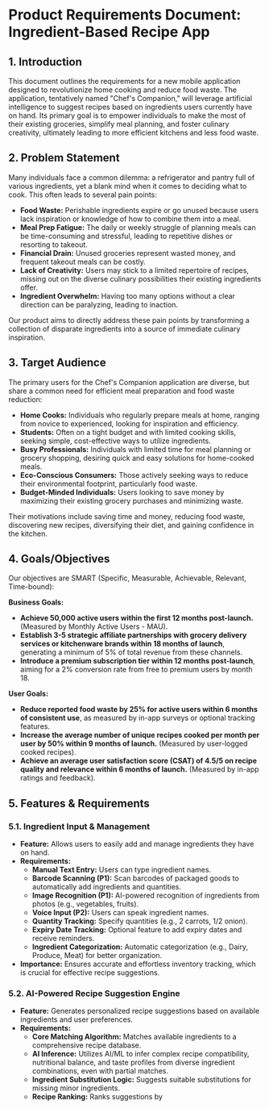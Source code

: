 # Product Requirements Document: Ingredient-Based Recipe App

## 1. Introduction
This document outlines the requirements for a new mobile application designed to revolutionize home cooking and reduce food waste. The application, tentatively named "Chef's Companion," will leverage artificial intelligence to suggest recipes based on ingredients users currently have on hand. Its primary goal is to empower individuals to make the most of their existing groceries, simplify meal planning, and foster culinary creativity, ultimately leading to more efficient kitchens and less food waste.

## 2. Problem Statement
Many individuals face a common dilemma: a refrigerator and pantry full of various ingredients, yet a blank mind when it comes to deciding what to cook. This often leads to several pain points:

*   **Food Waste:** Perishable ingredients expire or go unused because users lack inspiration or knowledge of how to combine them into a meal.
*   **Meal Prep Fatigue:** The daily or weekly struggle of planning meals can be time-consuming and stressful, leading to repetitive dishes or resorting to takeout.
*   **Financial Drain:** Unused groceries represent wasted money, and frequent takeout meals can be costly.
*   **Lack of Creativity:** Users may stick to a limited repertoire of recipes, missing out on the diverse culinary possibilities their existing ingredients offer.
*   **Ingredient Overwhelm:** Having too many options without a clear direction can be paralyzing, leading to inaction.

Our product aims to directly address these pain points by transforming a collection of disparate ingredients into a source of immediate culinary inspiration.

## 3. Target Audience
The primary users for the Chef's Companion application are diverse, but share a common need for efficient meal preparation and food waste reduction:

*   **Home Cooks:** Individuals who regularly prepare meals at home, ranging from novice to experienced, looking for inspiration and efficiency.
*   **Students:** Often on a tight budget and with limited cooking skills, seeking simple, cost-effective ways to utilize ingredients.
*   **Busy Professionals:** Individuals with limited time for meal planning or grocery shopping, desiring quick and easy solutions for home-cooked meals.
*   **Eco-Conscious Consumers:** Those actively seeking ways to reduce their environmental footprint, particularly food waste.
*   **Budget-Minded Individuals:** Users looking to save money by maximizing their existing grocery purchases and minimizing waste.

Their motivations include saving time and money, reducing food waste, discovering new recipes, diversifying their diet, and gaining confidence in the kitchen.

## 4. Goals/Objectives
Our objectives are SMART (Specific, Measurable, Achievable, Relevant, Time-bound):

**Business Goals:**

*   **Achieve 50,000 active users within the first 12 months post-launch.** (Measured by Monthly Active Users - MAU).
*   **Establish 3-5 strategic affiliate partnerships with grocery delivery services or kitchenware brands within 18 months of launch**, generating a minimum of 5% of total revenue from these channels.
*   **Introduce a premium subscription tier within 12 months post-launch**, aiming for a 2% conversion rate from free to premium users by month 18.

**User Goals:**

*   **Reduce reported food waste by 25% for active users within 6 months of consistent use**, as measured by in-app surveys or optional tracking features.
*   **Increase the average number of unique recipes cooked per month per user by 50% within 9 months of launch.** (Measured by user-logged cooked recipes).
*   **Achieve an average user satisfaction score (CSAT) of 4.5/5 on recipe quality and relevance within 6 months of launch.** (Measured by in-app ratings and feedback).

## 5. Features & Requirements

### 5.1. Ingredient Input & Management
*   **Feature:** Allows users to easily add and manage ingredients they have on hand.
*   **Requirements:**
    *   **Manual Text Entry:** Users can type ingredient names.
    *   **Barcode Scanning (P1):** Scan barcodes of packaged goods to automatically add ingredients and quantities.
    *   **Image Recognition (P1):** AI-powered recognition of ingredients from photos (e.g., vegetables, fruits).
    *   **Voice Input (P2):** Users can speak ingredient names.
    *   **Quantity Tracking:** Specify quantities (e.g., 2 carrots, 1/2 onion).
    *   **Expiry Date Tracking:** Optional feature to add expiry dates and receive reminders.
    *   **Ingredient Categorization:** Automatic categorization (e.g., Dairy, Produce, Meat) for better organization.
*   **Importance:** Ensures accurate and effortless inventory tracking, which is crucial for effective recipe suggestions.

### 5.2. AI-Powered Recipe Suggestion Engine
*   **Feature:** Generates personalized recipe suggestions based on available ingredients and user preferences.
*   **Requirements:**
    *   **Core Matching Algorithm:** Matches available ingredients to a comprehensive recipe database.
    *   **AI Inference:** Utilizes AI/ML to infer complex recipe compatibility, nutritional balance, and taste profiles from diverse ingredient combinations, even with partial matches.
    *   **Ingredient Substitution Logic:** Suggests suitable substitutions for missing minor ingredients.
    *   **Recipe Ranking:** Ranks suggestions by 